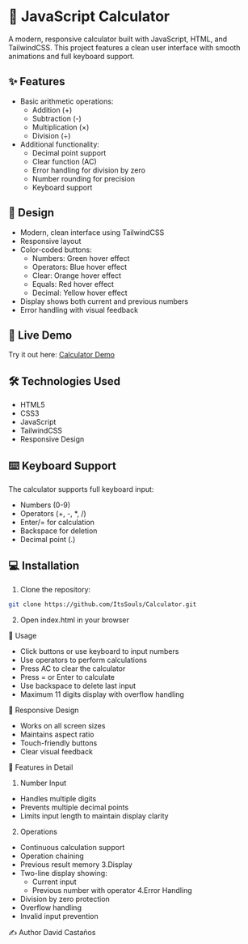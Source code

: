 # 🧮 JavaScript Calculator

A modern, responsive calculator built with JavaScript, HTML, and TailwindCSS. This project features a clean user interface with smooth animations and full keyboard support.

## ✨ Features

- Basic arithmetic operations:
  - Addition (+)
  - Subtraction (-)
  - Multiplication (×)
  - Division (÷)
- Additional functionality:
  - Decimal point support
  - Clear function (AC)
  - Error handling for division by zero
  - Number rounding for precision
  - Keyboard support

## 🎨 Design

- Modern, clean interface using TailwindCSS
- Responsive layout
- Color-coded buttons:
  - Numbers: Green hover effect
  - Operators: Blue hover effect
  - Clear: Orange hover effect
  - Equals: Red hover effect
  - Decimal: Yellow hover effect
- Display shows both current and previous numbers
- Error handling with visual feedback

## 🚀 Live Demo

Try it out here: [Calculator Demo](https://itssouls.github.io/Calculator/)

## 🛠️ Technologies Used

- HTML5
- CSS3
- JavaScript
- TailwindCSS
- Responsive Design

## ⌨️ Keyboard Support

The calculator supports full keyboard input:
- Numbers (0-9)
- Operators (+, -, *, /)
- Enter/= for calculation
- Backspace for deletion
- Decimal point (.)

## 💻 Installation

1. Clone the repository:
```bash
git clone https://github.com/ItsSouls/Calculator.git
```
2. Open index.html in your browser

🎯 Usage
- Click buttons or use keyboard to input numbers
- Use operators to perform calculations
- Press AC to clear the calculator
- Press = or Enter to calculate
- Use backspace to delete last input
- Maximum 11 digits display with overflow handling

📱 Responsive Design
- Works on all screen sizes
- Maintains aspect ratio
- Touch-friendly buttons
- Clear visual feedback

🧪 Features in Detail
1. Number Input
  - Handles multiple digits
  - Prevents multiple decimal points
  - Limits input length to maintain display clarity
2. Operations
  - Continuous calculation support
  - Operation chaining
  - Previous result memory
3.Display
  - Two-line display showing:
    - Current input
    - Previous number with operator
4.Error Handling
  - Division by zero protection
  - Overflow handling
  - Invalid input prevention

✍️ Author
David Castaños
